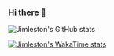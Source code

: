  ### Hi there 👋



![Jimleston's GitHub stats](https://github-readme-stats.vercel.app/api?username=anuraghazra&show_icons=true&theme=radical)

[![Jimleston's WakaTime stats](https://github-readme-stats.vercel.app/api/wakatime?username=ffflabs)](https://github.com/anuraghazra/github-readme-stats)
